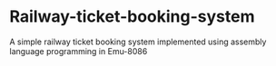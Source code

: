 # Railway-ticket-booking-system
A simple railway ticket booking system implemented using assembly language programming in Emu-8086 
